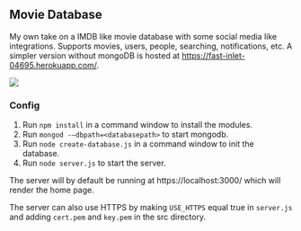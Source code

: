 ## Movie Database

My own take on a IMDB like movie database with some social media like integrations. Supports movies, users, people, searching, notifications, etc. A simpler version without mongoDB is hosted at https://fast-inlet-04695.herokuapp.com/.

![](https://i.imgur.com/wZQkwnn.png)

### Config

1.	Run `npm install` in a command window to install the modules.
2.	Run `mongod -–dbpath=<databasepath>` to start mongodb.
3.	Run `node create-database.js` in a command window to init the database.
4.	Run `node server.js` to start the server.

The server will by default be running at https://localhost:3000/ which will render the home page.

The server can also use HTTPS by making `USE_HTTPS` equal true in `server.js` and adding `cert.pem` and `key.pem` in the src directory.

